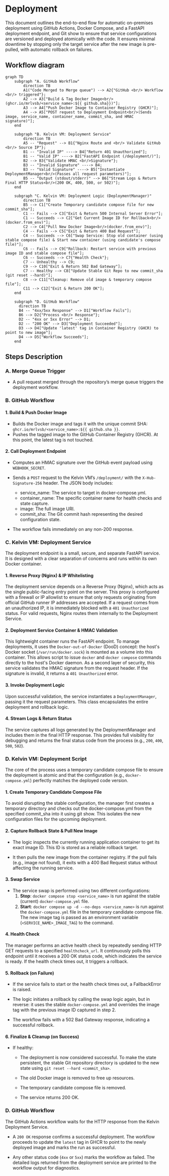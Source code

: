 # Deployment

This document outlines the end-to-end flow for automatic on-premises deployment using GitHub Actions, Docker Compose, and a FastAPI deployment endpoint, and Git show to ensure that service configurations are versioned and deployed atomically with the code. It ensures minimal downtime by stopping only the target service after the new image is pre-pulled, with automatic rollback on failures.

## Workflow diagram

```mermaid
graph TD
    subgraph "A. GitHub Workflow"
        direction TB
        A1("Code Merged to Merge queue") --> A2{"GitHub <br/> Workflow <br/> triggered"};
        A2 --> A3["Build & Tag Docker Image<br/>(ghcr.io/mrlvsb/<service_name>:${{ github.sha}})"];
        A3 --> A4["Push Docker Image to Container Registry (GHCR)"];
        A4 --> A5["POST request to Deployment Endpoint<br/>(Sends image, service_name, container_name, commit_sha, and HMAC signature)"];
    end

    subgraph "B. Kelvin VM: Deployment Service"
        direction TB
        A5 -- "Request" --> B1{"Nginx Route and <br/> Validate GitHub <br/> Source IP"};
        B1 -- "Invalid IP" ----> B4["Return 401 Unauthorized"];
        B1 -- "Valid IP" ----> B2["FastAPI Endpoint (/deployment/)"];
        B2 --> B3{"Validate HMAC <br/>Signature"};
        B3 -- "Invalid Signature" ----> B4;
        B3 -- "Valid Signature" ----> B5["Instantiate DeploymentManager<br/>(Passes all request parameters)"];
        B5 -- "Output (stdout/stderr)" --> B6["Stream Logs & Return Final HTTP Status<br/>(200 OK, 400, 500, or 502)"];
    end

    subgraph "C. Kelvin VM: Deployment Logic (DeploymentManager)"
        direction TB
        B5 --> C1["Create Temporary candidate compose file for new commit_sha"];
        C1 -- Fails --> C3["Exit & Return 500 Internal Server Error"];
        C1 -- Succeeds --> C2["Get Current Image ID for Rollback<br/>(docker.from_env)"];
        C2 --> C4["Pull New Docker Image<br/>(docker.from_env)"];
        C4 -- Fails --> C5["Exit & Return 400 Bad Request"];
        C4 -- Succeeds --> C6["Swap Service: Stop old container (using stable compose file) & Start new container (using candidate's compose file)"];
        C6 -- Fails --> C9["Rollback: Restart service with previous image ID and stable compose file"];
        C6 -- Succeeds --> C7{"Health Check"};
        C7 -- Unhealthy --> C9;
        C9 --> C10["Exit & Return 502 Bad Gateway"];
        C7 -- Healthy --> C8["Update Stable Git Repo to new commit_sha (git reset --hard)"];
        C8 --> C11["Cleanup: Remove old image & temporary compose file"];
        C11 --> C12["Exit & Return 200 OK"];
    end

    subgraph "D. GitHub Workflow"
      direction TB
      B4 -- "4xx/5xx Response" --> D1["Workflow Fails"];
      B6 --> D2{"Process <br/> Response"};
      D2 -- "4xx or 5xx Error" --> D1;
      D2 -- "200 OK" --> D3["Deployment Succeeded"];
      D3 --> D4["Update 'latest' tag in Container Registry (GHCR) to point to new image"];
      D4 --> D5["Workflow Succeeds"];
    end
```

## Steps Description

### A. Merge Queue Trigger

- A pull request merged through the repository’s merge queue triggers the deployment workflow.

### B. GitHub Workflow

#### 1. **Build & Push Docker Image**

- Builds the Docker image and tags it with the unique commit SHA: `ghcr.io/mrlvsb/<service_name>:${{ github.sha }}`.
- Pushes the tagged image to the GitHub Container Registry (GHCR). At this point, the latest tag is not touched.

#### 2. **Call Deployment Endpoint**

- Computes an HMAC signature over the GitHub event payload using `WEBHOOK_SECRET`.
- Sends a `POST` request to the Kelvin VM’s `/deployment/` with the `X-Hub-Signature-256` header. The JSON body includes:

   - service_name: The service to target in docker-compose.yml.
   - container_name: The specific container name for health checks and state capture.
   - image: The full image URI.
   - commit_sha: The Git commit hash representing the desired configuration state.
- The workflow fails immediately on any non-200 response.


### C. Kelvin VM: Deployment Service

The deployment endpoint is a small, secure, and separate FastAPI service. It is designed with a clear separation of concerns and runs within its own Docker container.

#### 1. **Reverse Proxy (Nginx) & IP Whitelisting**

The deployment service depends on a Reverse Proxy (Nginx), which acts as the single public-facing entry point on the server. This proxy is configured with a firewall or IP allowlist to ensure that only requests originating from official GitHub runner IP addresses are accepted. If a request comes from an unauthorized IP, it is immediately blocked with a `401 Unauthorized` status. For valid requests, Nginx routes them internally to the Deployment Service.

#### 2. **Deployment Service Container & HMAC Validation**

This lightweight container runs the FastAPI endpoint. To manage deployments, it uses the `Docker-out-of-Docker` (DooD) concept: the host's Docker socket (`/var/run/docker.sock`) is mounted as a volume into this container. This allows script to issue `docker` and `docker compose` commands directly to the host's Docker daemon. As a second layer of security, this service validates the HMAC signature from the request header. If the signature is invalid, it returns a `401 Unauthorized` error.

#### 3. **Invoke Deployment Logic**

Upon successful validation, the service instantiates a `DeploymentManager`, passing it the request parameters. This class encapsulates the entire deployment and rollback logic.

#### 4. **Stream Logs & Return Status**

The service captures all logs generated by the DeploymentManager and includes them in the final HTTP response. This provides full visibility for debugging and returns the final status code from the process (e.g., `200`, `400`, `500`, `502`).


### D. Kelvin VM: Deployment Script

The core of the process uses a temporary candidate compose file to ensure the deployment is atomic and that the configuration (e.g., `docker-compose.yml`) perfectly matches the deployed code version.

#### **1. Create Temporary Candidate Compose File**

To avoid disrupting the stable configuration, the manager first creates a temporary directory and checks out the docker-compose.yml from the specified commit_sha into it using git show. This isolates the new configuration files for the upcoming deployment.

#### **2. Capture Rollback State & Pull New Image**


- The logic inspects the currently running application container to get its exact image ID. This ID is stored as a reliable rollback target.

- It then pulls the new image from the container registry. If the pull fails (e.g., image not found), it exits with a 400 Bad Request status without affecting the running service.


#### **3. Swap Service**

- The service swap is performed using two different configurations:
    1. **Stop**: `docker compose stop <service_name>` is run against the stable (current) `docker-compose.yml` file.
    2. **Start**: `docker compose up -d --no-deps <service_name>` is run against the `docker-compose.yml` file in the temporary candidate compose file. The new image tag is passed as an environment variable (`<SERVICE_NAME>_IMAGE_TAG`) to the command.

#### **4. Health Check**

The manager performs an active health check by repeatedly sending HTTP GET requests to a specified `healthcheck_url`. It continuously polls this endpoint until it receives a 200 OK status code, which indicates the service is ready. If the health check times out, it triggers a rollback.

#### **5. Rollback (on Failure)**

- If the service fails to start or the health check times out, a FallbackError is raised.

- The logic initiates a rollback by calling the swap logic again, but in reverse: it uses the stable `docker-compose.yml` and overrides the image tag with the previous image ID captured in step 2.

- The workflow fails with a 502 Bad Gateway response, indicating a successful rollback.

#### **6. Finalize & Cleanup (on Success)**

- If healthy:

    - The deployment is now considered successful. To make the state persistent, the stable Git repository directory is updated to the new state using `git reset --hard <commit_sha>`.

    - The old Docker image is removed to free up resources.

    - The temporary candidate compose file is removed.

    - The service returns 200 OK.

### D. GitHub Workflow

The GitHub Actions workflow waits for the HTTP response from the Kelvin Deployment Service.

- A `200 OK` response confirms a successful deployment. The workflow proceeds to update the `latest` tag in GHCR to point to the newly deployed image and marks the run as successful.

- Any other status code (`4xx` or `5xx`) marks the workflow as failed. The detailed logs returned from the deployment service are printed to the workflow output for diagnostics.
